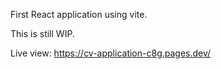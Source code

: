 First React application using vite.

This is still WIP.

Live view: https://cv-application-c8g.pages.dev/
